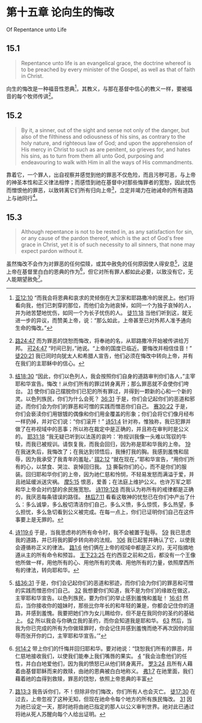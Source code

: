 # 第十五章 论向生的悔改

Of Repentance unto Life

## 15.1

> Repentance unto life is an evangelical grace, the doctrine whereof is to be preached by every minister of the Gospel, as well as that of faith in Christ.

向生的悔改是一种福音性恩典[^15-1]，其教义，与那在基督中信心的教义一样，要被福音的每个牧师传讲[^15-2]。

[^15-1]: [亚12:10](https://biblehub.com/zechariah/12-10.htm) “而我会将恩典和哀求的灵倾倒在大卫家和耶路撒冷的居民上。他们将看向我，他们已刺穿的那位，而他们会为祂哀悼，如同一个为独子哀悼的人，并为祂苦楚地忧伤，如同一个为长子忧伤的人。 [徒11:18](https://biblehub.com/acts/11-18.htm) 当他们听到这，就无进一步的异议，而赞美上帝，说：“那么如此，上帝甚至已对外邦人准予通向生命的悔改。”

[^15-2]: [路24:47](https://biblehub.com/luke/24-47.htm) 而为罪恶的饶恕而悔改，将奉祂的名，从耶路撒冷开始被传讲给万邦。 [可24:47](https://biblehub.com/mark/1-15.htm) “时间已到，”祂说。“上帝的国度已临近。要悔改并相信佳音！” [徒20:21](https://biblehub.com/acts/20-21.htm) 我已同时向犹太人和希腊人宣告，他们必须在悔改中转向上帝，并有在我们的主耶稣中的信心。

## 15.2

> By it, a sinner, out of the sight and sense not only of the danger, but also of the filthiness and odiousness of his sins, as contrary to the holy nature, and righteous law of God; and upon the apprehension of His mercy in Christ to such as are penitent, so grieves for, and hates his sins, as to turn from them all unto God, purposing and endeavouring to walk with Him in all the ways of His commandments.

靠着它，一个罪人，出自视察并感觉到他的罪恶不仅危险，而且污秽可恶，与上帝的神圣本性和正义律法相悖；而感悟到祂在基督中对那些悔罪者的宽恕，因此忧伤而憎恨他的罪恶，以致转离它们所有归向上帝[^15-3]，立定并竭力在祂诫命的所有道路上与祂同行[^15-4]。

[^15-3]: [结18:30](https://biblehub.com/ezekiel/18-30.htm) “因此，你们以色列人，我会按照你们自身的道路审判你们各人，”主宰耶和华宣告。悔改！从你们所有的罪过转身离开；那么罪恶就不会使你们垮台。 [31](https://biblehub.com/ezekiel/18-31.htm) 使你们自己摆脱你们已犯的所有罪过，并得到一颗新的心和一个新的灵。以色列族民，你们为什么会死？ [36:31](https://biblehub.com/ezekiel/36-31.htm) 于是，你们会记起你们的恶道和邪迹，而你们会为你们的罪恶和可憎的实践而憎恶你们自己。 [赛30:22](https://biblehub.com/isaiah/30-22.htm) 于是，你们会亵渎你们用银镀的偶像和你们用金覆盖的形象；你们会将它们像月经布一样扔掉，并对它们说：“你们滚开！” [诗51:4](https://biblehub.com/psalms/51-4.htm) 针对祢，惟独祢，我已犯罪并做了在祢视域中的恶事；所以祢在裁定中是正确的，并且祢在审判时是公义的。 [耶31:18](https://biblehub.com/jeremiah/31-18.htm) “我无疑已听到以法莲的哀吟：‘祢规训我像一头难以驾驭的牛犊，而我已被规训。请恢复我，而我会回归，因为祢是耶和华我的上帝。 [19](https://biblehub.com/jeremiah/31-19.htm) 在我迷失后，我悔改了；在我达到领悟后，我捶打我的胸。我感到羞愧和屈辱，因为我承受了我青年的羞耻。’ [珥2:12](https://biblehub.com/joel/2-12.htm) “就在现在，”耶和华宣告，“用你们所有的心，以禁食、哭泣、哀悼回归我。 [13](https://biblehub.com/joel/2-13.htm) 撕裂你们的心，而不是你们的服装。回归耶和华你们的上帝，因为祂仁慈和怜悯，不轻易发怒而满溢于爱，并且祂延缓派送灾祸。 [摩5:15](https://biblehub.com/amos/5-15.htm) 恨恶，爱善；在法庭上维护公义。也许万军之耶和华上帝会对约瑟的余民施宽恕。 [诗119:128](https://biblehub.com/psalms/119-128.htm) 而我认为祢所有的戒律都是正确的，我厌恶每条错误的路径。 [林后7:11](https://biblehub.com/2_corinthians/7-11.htm) 看看这敬神的忧愁已在你们中产出了什么：多么诚挚，多么殷切清洁你们自己，多么义愤，多么惊慌，多么热望，多么担忧，多么急切看到公义被完成。在每一点上，你们已证明你们自己在这件事要上是无罪的。

[^15-4]: [诗119:6](https://biblehub.com/psalms/119-6.htm) 于是，当我思虑祢的所有命令时，我不会被置于耻辱。 [59](https://biblehub.com/psalms/119-59.htm) 我已思虑我的道路，并已将我的脚步转向祢的法规。 [106](https://biblehub.com/psalms/119-06.htm) 我已起誓并确认了它，以使我会遵循祢正义的律法。 [路1:6](https://biblehub.com/luke/1-6.htm) 他们俩在上帝的视域中都是正义的，无可指摘地遵从主的所有命令和预旨。 [王下23:25](https://biblehub.com/2_kings/23-25.htm) 在约西亚之前和之后，都没有一个王像他所做一样，用他所有的心、用他所有的灵魂、用他所有的力量，依照摩西所有的律法，转向耶和华。

## 15.3

> Although repentance is not to be rested in, as any satisfaction for sin, or any cause of the pardon thereof, which is the act of God's free grace in Christ, yet it is of such necessity to all sinners, that none may expect pardon without it.

虽然悔改不会作为对罪恶的任何偿赎，或其中赦免的任何原因使人得安息[^15-5]，这是上帝在基督里白白的恩典的作为[^15-6]，但它对所有罪人都如此必要，以致没有它，无人能期望赦免[^15-7]。

[^15-5]: [结36:31](https://biblehub.com/ezekiel/36-31.htm) 于是，你们会记起你们的恶道和邪迹，而你们会为你们的罪恶和可憎的实践而憎恶你们自己。 [32](https://biblehub.com/ezekiel/36-32.htm) 我想要你们知道，我不是为你们的缘故在做这，主宰耶和华宣告。以色列族民，要为你们的举止感到羞愧和羞耻！ [16:61](https://biblehub.com/ezekiel/16-61.htm) 然后，当你接收你的姐妹时，那些比你年长的和年轻的兼是，你都会记住你的道路，并感到羞愧。我要把她们作为女儿赐给你，但不是在我同你的圣约的基础上。 [62](https://biblehub.com/ezekiel/16-62.htm) 所以我会与你确立我的圣约，而你会知道我是耶和华。 [63](https://biblehub.com/ezekiel/16-63.htm) 然后，当我为你已完成的所有为你做赎罪时，你会记住并感到羞愧而绝不再次因你的屈辱而张开你的口，主宰耶和华宣告。’”

[^15-6]: [何14:2](https://biblehub.com/hosea/14-2.htm) 带上你们的忏悔并回归耶和华。要对祂说：“饶恕我们所有的罪恶，并仁慈地接收我们，以使我们能奉上我们嘴唇的果实。 [4](https://biblehub.com/hosea/14-4.htm) “我会治愈他们的任性，并白白地爱他们，因为我的愤怒已从他们转身离开。 [罗3:24](https://biblehub.com/romans/3-24.htm) 且所有人藉着由基督耶稣而来的救赎，由祂的恩典被白白地称义。 [弗1:7](https://biblehub.com/ephesians/1-7.htm) 在祂里面，我们藉着祂的血得到救赎，罪恶的饶恕，依照上帝恩典的丰富

[^15-7]: [路13:3](https://biblehub.com/luke/13-3.htm) 我告诉你们，不！但除非你们悔改，你们所有人也会灭亡。 [徒17:30](https://biblehub.com/acts/17-30.htm) 在过去，上帝忽视了这种无知，但现在祂命令每个地方的所有族民悔改。 [31](https://biblehub.com/acts/17-31.htm) 因为祂已设定一天，那时祂将由祂已指定的那人以公义审判世界。祂对此已通过将祂从死人苏醒向每个人给出证明。